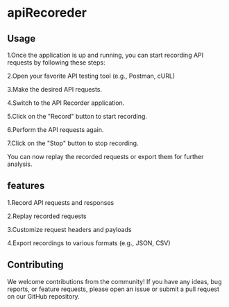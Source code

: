 # apiRecoreder
## Usage
1.Once the application is up and running, you can start recording API requests by following these steps:

2.Open your favorite API testing tool (e.g., Postman, cURL)

3.Make the desired API requests.

4.Switch to the API Recorder application.

5.Click on the "Record" button to start recording.

6.Perform the API requests again.

7.Click on the "Stop" button to stop recording.

You can now replay the recorded requests or export them for further analysis.
## features 
1.Record API requests and responses

2.Replay recorded requests

3.Customize request headers and payloads

4.Export recordings to various formats (e.g., JSON, CSV)

## Contributing
We welcome contributions from the community! If you have any ideas, bug reports, or feature requests, please open an issue or submit a pull request on our GitHub repository.
